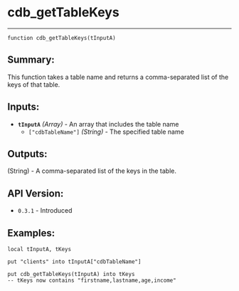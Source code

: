 # cdb_getTableKeys
---
```
function cdb_getTableKeys(tInputA)
```

## Summary:
This function takes a table name and returns a comma-separated list of the keys of that table.

## Inputs:
* **`tInputA`** *(Array)* - An array that includes the table name
	* `["cdbTableName"]` *(String)* - The specified table name

## Outputs:
(String) - A comma-separated list of the keys in the table.

## API Version:
* `0.3.1` - Introduced

## Examples:
```  
local tInputA, tKeys

put "clients" into tInputA["cdbTableName"]
    
put cdb_getTableKeys(tInputA) into tKeys
-- tKeys now contains "firstname,lastname,age,income"
``` 